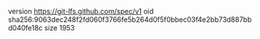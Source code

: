 version https://git-lfs.github.com/spec/v1
oid sha256:9063dec248f2fd060f3766fe5b264d0f5f0bbec03f4e2bb73d887bbd040fe18c
size 1953
